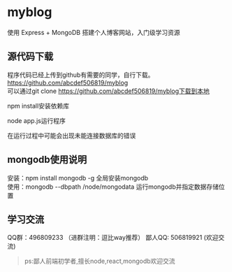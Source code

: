 # myblog
使用 Express + MongoDB 搭建个人博客网站，入门级学习资源
## 源代码下载
程序代码已经上传到github有需要的同学，自行下载。 https://github.com/abcdef506819/myblog  
可以通过git clone https://github.com/abcdef506819/myblog下载到本地  

npm install安装依赖库   

node app.js运行程序  

在运行过程中可能会出现未能连接数据库的错误
## mongodb使用说明
安装：npm install mongodb -g 全局安装mongodb  
使用：mongodb --dbpath /node/mongodata 运行mongodb并指定数据存储位置  

## 学习交流
QQ群：496809233  （进群注明：逗比way推荐）
鄙人QQ: 506819921 (欢迎交流)
>ps:鄙人前端初学者,擅长node,react,mongodb欢迎交流
